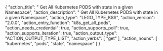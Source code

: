 {
"action_title": " Get All Kubernetes PODS with state in a given Namespace",
"action_description": " Get All Kubernetes PODS with state in a given Namespace",
"action_type": "LEGO_TYPE_K8S",
"action_version": "2.0.0",
"action_entry_function": "k8s_get_all_pods",
"action_needs_credential": true,
"action_supports_poll": true,
"action_supports_iteration": true,
"action_output_type": "ACTION_OUTPUT_TYPE_LIST",
"action_verbs": [
"get"
],
"action_nouns": [
"kubernetes",
"pods",
"state",
"namespace"
]
}
